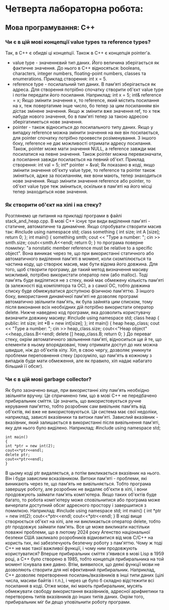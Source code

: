 # Четверта лабораторна робота:
## Мова програмування: C++
### Чи є в цій мові концепції value types та reference types?
Так, в C++ є обидві ці концепції. Також в C++ є концепція pointer'а. 
- value type - значеннєвий тип даних. Його величина зберігається як фактичне значення. До нього в C++ відносяться: booleans, characters, integer numbers, floating-point numbers, classes та enumerations. Приклад створення: int x = 5.
- reference type - посилальний тип даних. В пам'яті зберігається як адреса. Для створення потрібно спочатку створити об'єкт value type і потім передати його посилання. Наприклад: 
    int x = 5;
    int& reference = x;
Якщо змінити значення x, то reference, який містить посилання на x, теж повертатиме інше число, бо тепер за цим посиланням він дістає змінене значення. Якщо ж змінити вже значення ref, то х теж набуде нового значення, бо в пам'яті тепер за такою адресою зберігатиметься нове значення.
- pointer - також відноситься до посилального типу даних. Якщо у випадку reference можна змінити значення на яке він посилається, для pointer спочатку потрібно проевести розіменування. З іншого боку, reference не дає можливості отримати адресу посилання. Також, pointer може мати значення NULL, а reference завжди має посилатися на певне значення. Також pointer можна перевизначати, а посилання завжди посилається на певний об'єкт. Приклад створення: 
    int val = 5;
    int* pointer = &val;
Як показано в коді, якщо змінити значення об'єкту value type, то reference та pointer також зміняться, адже за посиланням, яке вони мають, тепер знаходиться нове значення. Якщо змінити значення reference або pointer, то об'єкт value type теж зміниться, оскільки в пам'яті на його місці тепер знаходиться нове значення.
### Як створити об'єкт на хіпі і на стеку?
Розглянемо це питання на прикладі програми в файлі stack_and_heap.cpp. В мові C++ існує три види виділення пам'яті - статичне, автоматичне та динамічне. Якщо спробувати створити масив так:
    #include <iostream>
    using namespace std;
    class something
    {
        int size;
        int A [size];
        return 0;
    };
    int main()
    {
        something smth;
        cout << "Type a number: ";
        cin >> smth.size;
        cout<<smth.A<<endl;
        return 0;
    }
то програма поверне помилку: "a nonstatic member reference must be relative to a specific object". Вона виникає через те, що при використанні статичного або автоматичного виділення пам'яті в момент, коли скомпілюється та частина коду, що створює масив, має бути відома його довжина. Для того, щоб створити програму, де такий метод визначення масиву можливий, потрібно використати оператор new (або malloc). Тоді пам'ять буде виділятися не з стеку, який має обмежену кількість пам'яті (в залежності від компілятора та ОС), а з самої ОС, тобто довжина списку буде обмежуватися доступною фізичною пам'яттю. З іншого боку, використання динамічної пам'яті не дозволяє програмі автоматично звільнити пам'ять, як була зайнята цим списком, тому після виконання всіх необхідних дій потрібно використати оператор delete. 
Нижче наведено код програми, яка дозволить користувачу визначити довжину масиву:
    #include <iostream>
    using namespace std;
    class heap
    {
    public:
        int size;
        int *B = new int[size];
    };
    int main()
    {
        heap heap_class;
        cout << "Type a number: ";
        cin >> heap_class.size;
        cout<<"Heap object"<<heap_class.B<<endl;
        delete [] heap_class.B;
        return 0;
    }
До переваг стеку, окрім автоматичного звільнення пам'яті, відноситься ще й те, що елементи в ньому впорядковані, тому отримати доступ до них можна швидше, ніж до об'єктів хіпу. Хіп, в свою чергу, дозволяє уникнути проблеми переповнення стеку (зрозуміло, що пам'ять в кожному з випадків буде мати обмеження, але як правило, хіп надає набагато більший її обсяг).
### Чи є в цій мові garbage collector?
Як було зазначено вище, при використанні хіпу пам'ять необхідно звільняти вручну. Це спричинено тим, що в мові C++ не передбачено прибиральник сміття. Це значить, що використовується ручне керування пам'яттю, тобто розробник сам вивільняє пам'ять від об'єктів, які вже не використовуються. Ця система має свої недоліки, наприклад, завислі вказівники та витоки пам'яті. 
Завислий вказівник - вказівник, який залишається в використанні після вивільнення пам'яті, яку для нього було виділено. Наприклад:
    #include <iostream>
    using namespace std;

    int main()
    {
    int *ptr = new int(2);
    cout<<*ptr<<endl;
    delete ptr;
    cout<<*ptr<<endl;
    }
В цьому коді ptr видаляється, а потім викликається вказівник на нього. Він і буде завислим всказівником.
Витоки пам'яті - проблеми, які виникають через те, що пам'ять не вивільняється. Тобто програма завершує роботу, але розробник не видаляє об'єкти в хіпі, і вони продовжують займати пам'ять комп'ютера. Якщо таких об'єктів буде багато, то робота комп'ютеру може сповільнитися або програма може вичерпати доступний обсяг адресного простору і завершитися з помилкою. Наприклад:
    #include <iostream>
    using namespace std;
    int main() 
    {
    int *ptr = new int(2);
    cout<<*ptr<<endl;
    cout<<*ptr<<endl;
    }
В коді вище створюється об'єкт на хіпі, але ни викликається оператор delete, тобто ptr продовжує займати пам'ять.
Все це може викликати настільки поважні проблеми, що в лютому 2024 року Агенство національної безпеки США закликало розробників відмовитися від мов C/C++ на користь тих, які забезпечують безпечну роботу з пам'яттю. Чому ж тоді C++ не має такої важливої функції, і чому ним продовжують користуватися?
Вперше прибиральник сміття з'явився в мові Lisp в 1959 році, а C++ було створено в 1985, тобто концепція прибиральника на той момент існувала вже давно. Втім, виявилося, що деякі функції мови не дозволяють створити для неї ефективний прибиральник. Наприклад, C++ дозволяє перетворення посилань/вказівників в інші типи даних (цілі числа, масиви байтів і т.п.), і через це було б складно відстежити всі посилання в коді. Отже мови, які мають прибиральник, мусять обмежувати свободу використання вказівників, адресної арифметики та перетворень типів вказівників до інших типів даних. Окрім того, прибиральник міг би дещо уповільнити роботу програми.